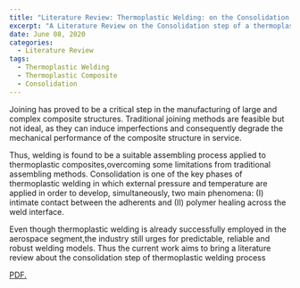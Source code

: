 ```yaml
---
title: "Literature Review: Thermoplastic Welding: on the Consolidation step"
excerpt: "A Literature Review on the Consolidation step of a thermoplastic welding process if presented in this link"
date: June 08, 2020
categories:
  - Literature Review
tags:
  - Thermoplastic Welding
  - Thermoplastic Composite 
  - Consolidation
---
```



Joining has proved to be a critical step in the manufacturing of large and complex composite structures. Traditional joining methods are feasible but not ideal, as they can induce imperfections and consequently degrade the mechanical performance of the composite structure in service.

Thus, welding is found to be a suitable assembling process applied to thermoplastic composites,overcoming some limitations from traditional assembling methods. Consolidation is one of the key phases of thermoplastic welding in which external pressure and temperature are applied in order to develop, simultaneously, two main phenomena: (I) intimate contact between the adherents and (II) polymer healing across the weld interface.

Even though thermoplastic welding is already successfully employed in the aerospace segment,the industry still urges for predictable, reliable and robust welding models. Thus the current work aims to bring a literature review about the consolidation step of thermoplastic welding process


<a href="arpcorrea.github.io/assets/docs/Healing_r.pdf" target="_blank">PDF.</a>
